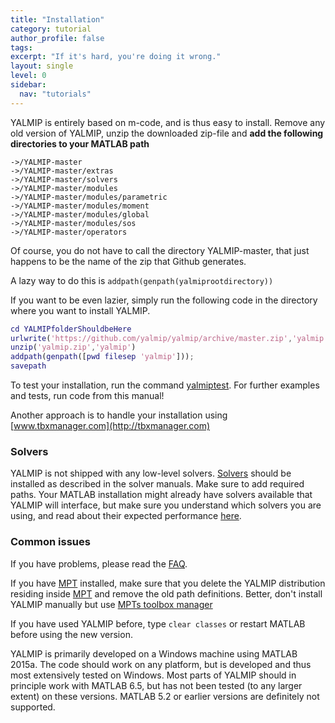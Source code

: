 ```yaml
---
title: "Installation"
category: tutorial
author_profile: false
tags: 
excerpt: "If it's hard, you're doing it wrong."
layout: single
level: 0
sidebar:
  nav: "tutorials"
---
```


YALMIP is entirely based on m-code, and is thus easy to install. Remove any old version of YALMIP, unzip the downloaded zip-file  and **add the following directories to your MATLAB path**

````
->/YALMIP-master
->/YALMIP-master/extras
->/YALMIP-master/solvers
->/YALMIP-master/modules
->/YALMIP-master/modules/parametric
->/YALMIP-master/modules/moment
->/YALMIP-master/modules/global
->/YALMIP-master/modules/sos
->/YALMIP-master/operators
````

Of course, you do not have to call the directory YALMIP-master, that just happens to be the name of the zip that Github generates.

A lazy way to do this is `addpath(genpath(yalmiprootdirectory))`

If you want to be even lazier, simply run the following code in the directory where you want to install YALMIP.

````matlab
cd YALMIPfolderShouldbeHere
urlwrite('https://github.com/yalmip/yalmip/archive/master.zip','yalmip.zip');
unzip('yalmip.zip','yalmip')
addpath(genpath([pwd filesep 'yalmip']));
savepath
````

To test your installation, run the command [yalmiptest](/command/yalmiptest). For further examples and tests, run code from this manual!

Another approach is to handle your installation using [www.tbxmanager.com](http://tbxmanager.com)

### Solvers

YALMIP is not shipped with any low-level solvers. [Solvers](/allsolvers) should be installed as described in the solver manuals. Make sure to add required paths. Your MATLAB installation might already have solvers available that YALMIP will interface, but make sure you understand which solvers you are using, and read about their expected performance [here](/allsolvers).

### Common issues

If you have problems, please read the [FAQ](/faq).

If you have [MPT](/solver/mpt) installed, make sure that you delete the YALMIP distribution residing inside [MPT](/solver/mpt) and remove the old path definitions. Better, don't install YALMIP manually but use [MPTs toolbox manager](http://tbxmanager.com)

If you have used YALMIP before, type `clear classes` or restart MATLAB before using the new version.

YALMIP is primarily developed on a Windows machine using MATLAB 2015a. The code should work on any platform, but is developed and thus most extensively tested on Windows. Most parts of YALMIP should in principle work with MATLAB 6.5, but has not been tested (to any larger extent) on these versions. MATLAB 5.2 or earlier versions are definitely not supported.
